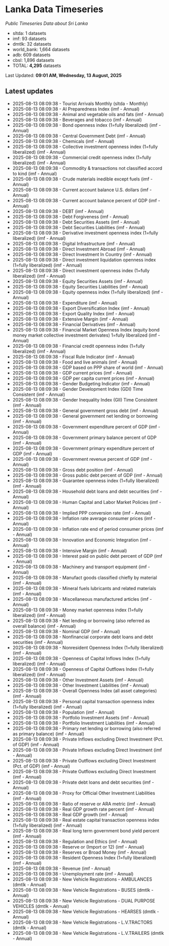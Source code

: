 # Lanka Data Timeseries
*Public Timeseries Data about Sri Lanka*

* sltda: 1 datasets
* imf: 93 datasets
* dmtlk: 32 datasets
* world_bank: 1,664 datasets
* adb: 609 datasets
* cbsl: 1,896 datasets
* TOTAL: **4,295** datasets

Last Updated: **09:01 AM, Wednesday, 13 August, 2025**

## Latest updates

* 2025-08-13 08:09:38 - Tourist Arrivals Monthly (sltda - Monthly)
* 2025-08-13 08:09:38 - AI Preparedness Index (imf - Annual)
* 2025-08-13 08:09:38 - Animal and vegetable oils and fats (imf - Annual)
* 2025-08-13 08:09:38 - Beverages and tobacco (imf - Annual)
* 2025-08-13 08:09:38 - Bond openness index (1=fully liberalized) (imf - Annual)
* 2025-08-13 08:09:38 - Central Government Debt (imf - Annual)
* 2025-08-13 08:09:38 - Chemicals (imf - Annual)
* 2025-08-13 08:09:38 - Collective investment openness index (1=fully liberalized) (imf - Annual)
* 2025-08-13 08:09:38 - Commercial credit openness index (1=fully liberalized) (imf - Annual)
* 2025-08-13 08:09:38 - Commodity & transactions not classified accord to kind (imf - Annual)
* 2025-08-13 08:09:38 - Crude materials inedible except fuels (imf - Annual)
* 2025-08-13 08:09:38 - Current account balance U.S. dollars (imf - Annual)
* 2025-08-13 08:09:38 - Current account balance percent of GDP (imf - Annual)
* 2025-08-13 08:09:38 - DEBT (imf - Annual)
* 2025-08-13 08:09:38 - Debt Forgiveness (imf - Annual)
* 2025-08-13 08:09:38 - Debt Securities Assets (imf - Annual)
* 2025-08-13 08:09:38 - Debt Securities Liabilities (imf - Annual)
* 2025-08-13 08:09:38 - Derivative investment openness index (1=fully liberalized) (imf - Annual)
* 2025-08-13 08:09:38 - Digital Infrastructure (imf - Annual)
* 2025-08-13 08:09:38 - Direct Investment Abroad (imf - Annual)
* 2025-08-13 08:09:38 - Direct Investment In Country (imf - Annual)
* 2025-08-13 08:09:38 - Direct investment liquidation openness index (1=fully liberalized) (imf - Annual)
* 2025-08-13 08:09:38 - Direct investment openness index (1=fully liberalized) (imf - Annual)
* 2025-08-13 08:09:38 - Equity Securities Assets (imf - Annual)
* 2025-08-13 08:09:38 - Equity Securities Liabilities (imf - Annual)
* 2025-08-13 08:09:38 - Equity openness index (1=fully liberalized) (imf - Annual)
* 2025-08-13 08:09:38 - Expenditure (imf - Annual)
* 2025-08-13 08:09:38 - Export Diversification Index (imf - Annual)
* 2025-08-13 08:09:38 - Export Quality Index (imf - Annual)
* 2025-08-13 08:09:38 - Extensive Margin (imf - Annual)
* 2025-08-13 08:09:38 - Financial Derivatives (imf - Annual)
* 2025-08-13 08:09:38 - Financial Market Openness Index (equity bond money market collective investment derivates) 1=fully liberalized (imf - Annual)
* 2025-08-13 08:09:38 - Financial credit openness index (1=fully liberalized) (imf - Annual)
* 2025-08-13 08:09:38 - Fiscal Rule Indicator (imf - Annual)
* 2025-08-13 08:09:38 - Food and live animals (imf - Annual)
* 2025-08-13 08:09:38 - GDP based on PPP share of world (imf - Annual)
* 2025-08-13 08:09:38 - GDP current prices (imf - Annual)
* 2025-08-13 08:09:38 - GDP per capita current prices (imf - Annual)
* 2025-08-13 08:09:38 - Gender Budgeting Indicator (imf - Annual)
* 2025-08-13 08:09:38 - Gender Development Index (GDI) Time Consistent (imf - Annual)
* 2025-08-13 08:09:38 - Gender Inequality Index (GII) Time Consistent (imf - Annual)
* 2025-08-13 08:09:38 - General government gross debt (imf - Annual)
* 2025-08-13 08:09:38 - General government net lending or borrowing (imf - Annual)
* 2025-08-13 08:09:38 - Government expenditure percent of GDP (imf - Annual)
* 2025-08-13 08:09:38 - Government primary balance percent of GDP (imf - Annual)
* 2025-08-13 08:09:38 - Government primary expenditure percent of GDP (imf - Annual)
* 2025-08-13 08:09:38 - Government revenue percent of GDP (imf - Annual)
* 2025-08-13 08:09:38 - Gross debt position (imf - Annual)
* 2025-08-13 08:09:38 - Gross public debt percent of GDP (imf - Annual)
* 2025-08-13 08:09:38 - Guarantee openness index (1=fully liberalized) (imf - Annual)
* 2025-08-13 08:09:38 - Household debt loans and debt securities (imf - Annual)
* 2025-08-13 08:09:38 - Human Capital and Labor Market Policies (imf - Annual)
* 2025-08-13 08:09:38 - Implied PPP conversion rate (imf - Annual)
* 2025-08-13 08:09:38 - Inflation rate average consumer prices (imf - Annual)
* 2025-08-13 08:09:38 - Inflation rate end of period consumer prices (imf - Annual)
* 2025-08-13 08:09:38 - Innovation and Economic Integration (imf - Annual)
* 2025-08-13 08:09:38 - Intensive Margin (imf - Annual)
* 2025-08-13 08:09:38 - Interest paid on public debt percent of GDP (imf - Annual)
* 2025-08-13 08:09:38 - Machinery and transport equipment (imf - Annual)
* 2025-08-13 08:09:38 - Manufact goods classified chiefly by material (imf - Annual)
* 2025-08-13 08:09:38 - Mineral fuels lubricants and related materials (imf - Annual)
* 2025-08-13 08:09:38 - Miscellaneous manufactured articles (imf - Annual)
* 2025-08-13 08:09:38 - Money market openness index (1=fully liberalized) (imf - Annual)
* 2025-08-13 08:09:38 - Net lending or borrowing (also referred as overall balance) (imf - Annual)
* 2025-08-13 08:09:38 - Nominal GDP (imf - Annual)
* 2025-08-13 08:09:38 - Nonfinancial corporate debt loans and debt securities (imf - Annual)
* 2025-08-13 08:09:38 - Nonresident Openness Index (1=fully liberalized) (imf - Annual)
* 2025-08-13 08:09:38 - Openness of Capital Inflows Index (1=fully liberalized) (imf - Annual)
* 2025-08-13 08:09:38 - Openness of Capital Outflows Index (1=fully liberalized) (imf - Annual)
* 2025-08-13 08:09:38 - Other Investment Assets (imf - Annual)
* 2025-08-13 08:09:38 - Other Investment Liabilities (imf - Annual)
* 2025-08-13 08:09:38 - Overall Openness Index (all asset categories) (imf - Annual)
* 2025-08-13 08:09:38 - Personal capital transaction openness index (1=fully liberalized) (imf - Annual)
* 2025-08-13 08:09:38 - Population (imf - Annual)
* 2025-08-13 08:09:38 - Portfolio Investment Assets (imf - Annual)
* 2025-08-13 08:09:38 - Portfolio Investment Liabilities (imf - Annual)
* 2025-08-13 08:09:38 - Primary net lending or borrowing (also referred as primary balance) (imf - Annual)
* 2025-08-13 08:09:38 - Private Inflows excluding Direct Investment (Pct. of GDP) (imf - Annual)
* 2025-08-13 08:09:38 - Private Inflows excluding Direct Investment (imf - Annual)
* 2025-08-13 08:09:38 - Private Outflows excluding Direct Investment (Pct. of GDP) (imf - Annual)
* 2025-08-13 08:09:38 - Private Outflows excluding Direct Investment (imf - Annual)
* 2025-08-13 08:09:38 - Private debt loans and debt securities (imf - Annual)
* 2025-08-13 08:09:38 - Proxy for Official Other Investment Liabilities (imf - Annual)
* 2025-08-13 08:09:38 - Ratio of reserve or ARA metric (imf - Annual)
* 2025-08-13 08:09:38 - Real GDP growth rate percent (imf - Annual)
* 2025-08-13 08:09:38 - Real GDP growth (imf - Annual)
* 2025-08-13 08:09:38 - Real estate capital transaction openness index (1=fully liberalized) (imf - Annual)
* 2025-08-13 08:09:38 - Real long term government bond yield percent (imf - Annual)
* 2025-08-13 08:09:38 - Regulation and Ethics (imf - Annual)
* 2025-08-13 08:09:38 - Reserve or (Import or 12) (imf - Annual)
* 2025-08-13 08:09:38 - Reserves or Broad Money (imf - Annual)
* 2025-08-13 08:09:38 - Resident Openness Index (1=fully liberalized) (imf - Annual)
* 2025-08-13 08:09:38 - Revenue (imf - Annual)
* 2025-08-13 08:09:38 - Unemployment rate (imf - Annual)
* 2025-08-13 08:09:38 - New Vehicle Registrations - AMBULANCES (dmtlk - Annual)
* 2025-08-13 08:09:38 - New Vehicle Registrations - BUSES (dmtlk - Annual)
* 2025-08-13 08:09:38 - New Vehicle Registrations - DUAL PURPOSE VEHICLES (dmtlk - Annual)
* 2025-08-13 08:09:38 - New Vehicle Registrations - HEARSES (dmtlk - Annual)
* 2025-08-13 08:09:38 - New Vehicle Registrations - L.V.TRACTORS (dmtlk - Annual)
* 2025-08-13 08:09:38 - New Vehicle Registrations - L.V.TRAILERS (dmtlk - Annual)